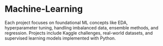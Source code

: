 # Machine-Learning
Each project focuses on foundational ML concepts like EDA, hyperparameter tuning, handling imbalanced data, ensemble methods, and regression. Projects include Kaggle challenges, real-world datasets, and supervised learning models implemented with Python.
